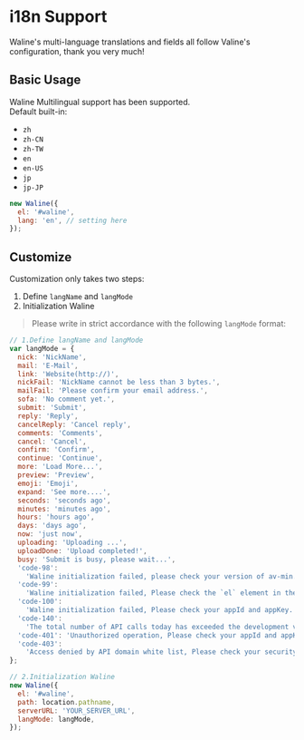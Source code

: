 # i18n Support

Waline's multi-language translations and fields all follow Valine's configuration, thank you very much!

## Basic Usage

Waline Multilingual support has been supported.  
Default built-in:

- `zh`
- `zh-CN`
- `zh-TW`
- `en`
- `en-US`
- `jp`
- `jp-JP`

```js
new Waline({
  el: '#waline',
  lang: 'en', // setting here
});
```

## Customize

Customization only takes two steps:

1. Define `langName` and `langMode`
2. Initialization Waline

> Please write in strict accordance with the following `langMode` format:

```js
// 1.Define langName and langMode
var langMode = {
  nick: 'NickName',
  mail: 'E-Mail',
  link: 'Website(http://)',
  nickFail: 'NickName cannot be less than 3 bytes.',
  mailFail: 'Please confirm your email address.',
  sofa: 'No comment yet.',
  submit: 'Submit',
  reply: 'Reply',
  cancelReply: 'Cancel reply',
  comments: 'Comments',
  cancel: 'Cancel',
  confirm: 'Confirm',
  continue: 'Continue',
  more: 'Load More...',
  preview: 'Preview',
  emoji: 'Emoji',
  expand: 'See more....',
  seconds: 'seconds ago',
  minutes: 'minutes ago',
  hours: 'hours ago',
  days: 'days ago',
  now: 'just now',
  uploading: 'Uploading ...',
  uploadDone: 'Upload completed!',
  busy: 'Submit is busy, please wait...',
  'code-98':
    'Waline initialization failed, please check your version of av-min.js.',
  'code-99':
    'Waline initialization failed, Please check the `el` element in the init method.',
  'code-100':
    'Waline initialization failed, Please check your appId and appKey.',
  'code-140':
    'The total number of API calls today has exceeded the development version limit.',
  'code-401': 'Unauthorized operation, Please check your appId and appKey.',
  'code-403':
    'Access denied by API domain white list, Please check your security domain.',
};

// 2.Initialization Waline
new Waline({
  el: '#waline',
  path: location.pathname,
  serverURL: 'YOUR_SERVER_URL',
  langMode: langMode,
});
```
